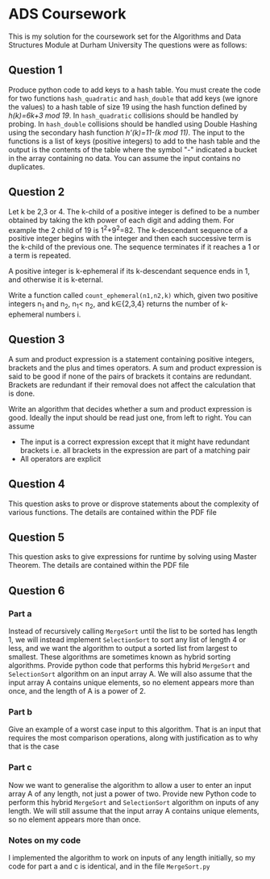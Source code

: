 # ADS Coursework

This is my solution for the coursework set for the Algorithms and Data Structures Module at Durham University
The questions were as follows:

## Question 1

Produce python code to add keys to a hash table. You must create the code for two functions `hash_quadratic` and `hash_double` that add keys (we ignore the values) to a hash table of size 19 using the hash function defined by _h(k)=6k+3 mod 19_. In `hash_quadratic` collisions should be handled by probing. In `hash_double` collisions should be handled using Double Hashing using the secondary hash function _h'(k)=11-(k mod 11)_. The input to the functions is a list of keys (positive integers) to add to the hash table and the output is the contents of the table where the symbol "-" indicated a bucket in the array containing no data. You can assume the input contains no duplicates.

## Question 2

Let k be 2,3 or 4. The k-child of a positive integer is defined to be a number obtained by taking the kth power of each digit and adding them. For example the 2 child of 19 is 1<sup>2</sup>+9<sup>2</sup>=82. The k-descendant sequence of a positive integer begins with the integer and then each successive term is the k-child of the previous one. The sequence terminates if it reaches a 1 or a term is repeated.

A positive integer is k-ephemeral if its k-descendant sequence ends in 1, and otherwise it is k-eternal.

Write a function called `count_ephemeral(n1,n2,k)` which, given two positive integers n<sub>1</sub> and n<sub>2</sub>, n<sub>1</sub>< n<sub>2</sub>, and k∈{2,3,4} returns the number of k-ephemeral numbers i.

## Question 3

A sum and product expression is a statement containing positive integers, brackets and the plus and times operators. A sum and product expression is said to be good if none of the pairs of brackets it contains are redundant. Brackets are redundant if their removal does not affect the calculation that is done.

Write an algorithm that decides whether a sum and product expression is good. Ideally the input should be read just one, from left to right. You can assume

- The input is a correct expression except that it might have redundant brackets i.e. all brackets in the expression are part of a matching pair
- All operators are explicit

## Question 4

This question asks to prove or disprove statements about the complexity of various functions. The details are contained within the PDF file

## Question 5

This question asks to give expressions for runtime by solving using Master Theorem. The details are contained within the PDF file

## Question 6

### Part a

Instead of recursively calling `MergeSort` until the list to be sorted has length 1, we will instead implement `SelectionSort` to sort any list of length 4 or less, and we want the algorithm to output a sorted list from largest to smallest. These algorithms are sometimes known as hybrid sorting algorithms. Provide python code that performs this hybrid `MergeSort` and `SelectionSort` algorithm on an input array A. We will also assume that the input array A contains unique elements, so no element appears more than once, and the length of A is a power of 2.

### Part b

Give an example of a worst case input to this algorithm. That is an input that requires the most comparison operations, along with justification as to why that is the case

### Part c

Now we want to generalise the algorithm to allow a user to enter an input array A of any length, not just a power of two. Provide new Python code to perform this hybrid `MergeSort` and `SelectionSort` algorithm on inputs of any length. We will still assume that the input array A contains unique elements, so no element appears more than once.

### Notes on my code

I implemented the algorithm to work on inputs of any length initially, so my code for part a and c is identical, and in the file `MergeSort.py`
